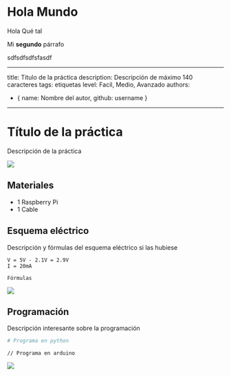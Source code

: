 # Hola Mundo

Hola Qué tal

Mi **segundo** párrafo



sdfsdfsdfsfasdf

---
title: Título de la práctica
description: Descripción de máximo 140 caracteres
tags: etiquetas
level: Facil, Medio, Avanzado
authors:
  - { name: Nombre del autor, github: username }
---

# Título de la práctica

Descripción de la práctica

![](practica.gif)

## Materiales

- 1 Raspberry Pi
- 1 Cable

## Esquema eléctrico

Descripción y fórmulas del esquema eléctrico si las hubiese

```
V = 5V - 2.1V = 2.9V
I = 20mA

Fórmulas
```

![](fritzing.png)

## Programación

Descripción interesante sobre la programación

```python
# Programa en python
```

```arduino
// Programa en arduino
```

![](mblock.png)
